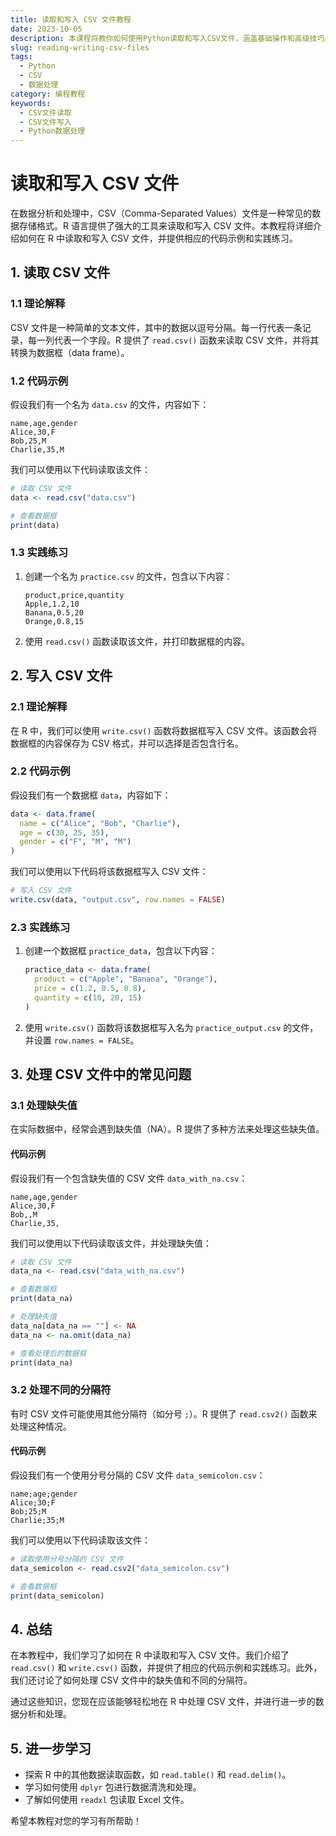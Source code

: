 ```yaml
---
title: 读取和写入 CSV 文件教程
date: 2023-10-05
description: 本课程将教你如何使用Python读取和写入CSV文件，涵盖基础操作和高级技巧。
slug: reading-writing-csv-files
tags:
  - Python
  - CSV
  - 数据处理
category: 编程教程
keywords:
  - CSV文件读取
  - CSV文件写入
  - Python数据处理
---
```


# 读取和写入 CSV 文件

在数据分析和处理中，CSV（Comma-Separated Values）文件是一种常见的数据存储格式。R 语言提供了强大的工具来读取和写入 CSV 文件。本教程将详细介绍如何在 R 中读取和写入 CSV 文件，并提供相应的代码示例和实践练习。

## 1. 读取 CSV 文件

### 1.1 理论解释

CSV 文件是一种简单的文本文件，其中的数据以逗号分隔。每一行代表一条记录，每一列代表一个字段。R 提供了 `read.csv()` 函数来读取 CSV 文件，并将其转换为数据框（data frame）。

### 1.2 代码示例

假设我们有一个名为 `data.csv` 的文件，内容如下：

```
name,age,gender
Alice,30,F
Bob,25,M
Charlie,35,M
```

我们可以使用以下代码读取该文件：

```r
# 读取 CSV 文件
data <- read.csv("data.csv")

# 查看数据框
print(data)
```

### 1.3 实践练习

1. 创建一个名为 `practice.csv` 的文件，包含以下内容：

   ```
   product,price,quantity
   Apple,1.2,10
   Banana,0.5,20
   Orange,0.8,15
   ```

2. 使用 `read.csv()` 函数读取该文件，并打印数据框的内容。

## 2. 写入 CSV 文件

### 2.1 理论解释

在 R 中，我们可以使用 `write.csv()` 函数将数据框写入 CSV 文件。该函数会将数据框的内容保存为 CSV 格式，并可以选择是否包含行名。

### 2.2 代码示例

假设我们有一个数据框 `data`，内容如下：

```r
data <- data.frame(
  name = c("Alice", "Bob", "Charlie"),
  age = c(30, 25, 35),
  gender = c("F", "M", "M")
)
```

我们可以使用以下代码将该数据框写入 CSV 文件：

```r
# 写入 CSV 文件
write.csv(data, "output.csv", row.names = FALSE)
```

### 2.3 实践练习

1. 创建一个数据框 `practice_data`，包含以下内容：

   ```r
   practice_data <- data.frame(
     product = c("Apple", "Banana", "Orange"),
     price = c(1.2, 0.5, 0.8),
     quantity = c(10, 20, 15)
   )
   ```

2. 使用 `write.csv()` 函数将该数据框写入名为 `practice_output.csv` 的文件，并设置 `row.names = FALSE`。

## 3. 处理 CSV 文件中的常见问题

### 3.1 处理缺失值

在实际数据中，经常会遇到缺失值（NA）。R 提供了多种方法来处理这些缺失值。

#### 代码示例

假设我们有一个包含缺失值的 CSV 文件 `data_with_na.csv`：

```
name,age,gender
Alice,30,F
Bob,,M
Charlie,35,
```

我们可以使用以下代码读取该文件，并处理缺失值：

```r
# 读取 CSV 文件
data_na <- read.csv("data_with_na.csv")

# 查看数据框
print(data_na)

# 处理缺失值
data_na[data_na == ""] <- NA
data_na <- na.omit(data_na)

# 查看处理后的数据框
print(data_na)
```

### 3.2 处理不同的分隔符

有时 CSV 文件可能使用其他分隔符（如分号 `;`）。R 提供了 `read.csv2()` 函数来处理这种情况。

#### 代码示例

假设我们有一个使用分号分隔的 CSV 文件 `data_semicolon.csv`：

```
name;age;gender
Alice;30;F
Bob;25;M
Charlie;35;M
```

我们可以使用以下代码读取该文件：

```r
# 读取使用分号分隔的 CSV 文件
data_semicolon <- read.csv2("data_semicolon.csv")

# 查看数据框
print(data_semicolon)
```

## 4. 总结

在本教程中，我们学习了如何在 R 中读取和写入 CSV 文件。我们介绍了 `read.csv()` 和 `write.csv()` 函数，并提供了相应的代码示例和实践练习。此外，我们还讨论了如何处理 CSV 文件中的缺失值和不同的分隔符。

通过这些知识，您现在应该能够轻松地在 R 中处理 CSV 文件，并进行进一步的数据分析和处理。

## 5. 进一步学习

- 探索 R 中的其他数据读取函数，如 `read.table()` 和 `read.delim()`。
- 学习如何使用 `dplyr` 包进行数据清洗和处理。
- 了解如何使用 `readxl` 包读取 Excel 文件。

希望本教程对您的学习有所帮助！